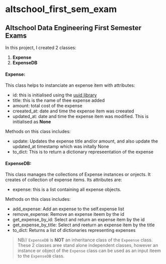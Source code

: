 # altschool_first_sem_exam

## Altschool Data Engineering First Semester Exams

In this project, I created 2 classes:
1. **Expense**
2. **ExpenseDB**

#### Expense:

This class helps to instanciate an expense item with attributes:
- id: this is initialised using the [uuid library](https://www.npmjs.com/package/uuidv4)
- title: this is the name of thee expense added
- amount: total cost of the expense
- creeated_at: date and time the expense item was creeated
- updated_at: date and time the expense item was modified. This is initialised as **None**

Methods on this class includes:
- update: Updates the expense title and/or amount, and also update the updated_at timestamp which was initally None
- to_dict: This is to return a dictionary represeentation of the expense


#### ExpenseDB:

This class manages the collections of Expense instances or onjects. It creates of collection of expense items. Its attributes are:
- expense: this is a list containing all expense objects.

Methods on this class includes:
- add_expense: Add an expense to the self.expense list
- remove_expense: Remove an expense iteem by the id
- get_expense_by_id: Select and return an expense item by the id
- get_expense_by_title: Select and reeturn an expense item by the title
- to_dict: Returns a list of dictionaries representing expenses

> NB// `ExpenseDB` is **NOT** an inheritance class of the `Expeense` class. These 2 classes aree stand alone independent classes, however an instance or object of the `Expense` class can be used as an input iteem to the `ExpenseDB` class.
